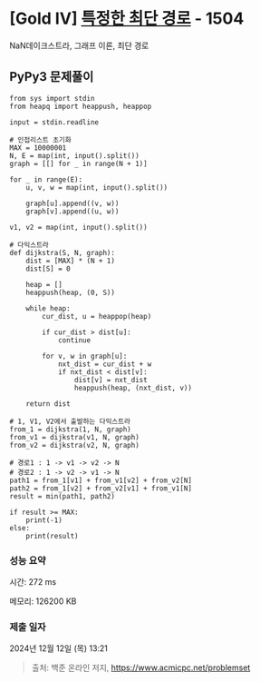 # [Gold IV] [특정한 최단 경로](https://www.acmicpc.net/problem/1504) - 1504 

NaN데이크스트라, 그래프 이론, 최단 경로

## PyPy3 문제풀이

```PyPy3
from sys import stdin
from heapq import heappush, heappop

input = stdin.readline

# 인접리스트 초기화
MAX = 10000001
N, E = map(int, input().split())
graph = [[] for _ in range(N + 1)]

for _ in range(E):
    u, v, w = map(int, input().split())

    graph[u].append((v, w))
    graph[v].append((u, w))

v1, v2 = map(int, input().split())

# 다익스트라
def dijkstra(S, N, graph):
    dist = [MAX] * (N + 1)
    dist[S] = 0

    heap = []
    heappush(heap, (0, S))

    while heap:
        cur_dist, u = heappop(heap)

        if cur_dist > dist[u]:
            continue
        
        for v, w in graph[u]:
            nxt_dist = cur_dist + w
            if nxt_dist < dist[v]:
                dist[v] = nxt_dist
                heappush(heap, (nxt_dist, v))
    
    return dist

# 1, V1, V2에서 출발하는 다익스트라
from_1 = dijkstra(1, N, graph)
from_v1 = dijkstra(v1, N, graph)
from_v2 = dijkstra(v2, N, graph)

# 경로1 : 1 -> v1 -> v2 -> N
# 경로2 : 1 -> v2 -> v1 -> N
path1 = from_1[v1] + from_v1[v2] + from_v2[N]
path2 = from_1[v2] + from_v2[v1] + from_v1[N]
result = min(path1, path2)

if result >= MAX:
    print(-1)
else:
    print(result)
```

### 성능 요약

시간: 272 ms

메모리: 126200 KB

### 제출 일자

2024년 12월 12일 (목) 13:21

> 출처: 백준 온라인 저지, https://www.acmicpc.net/problemset 

